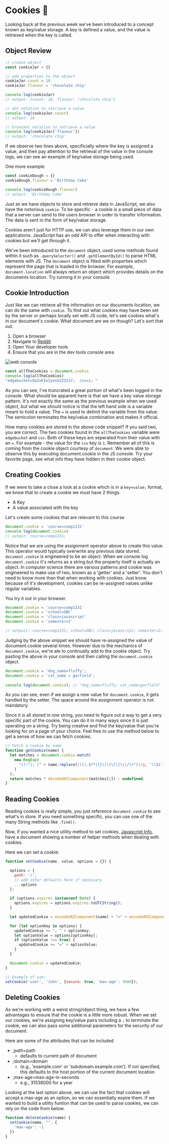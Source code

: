 # Cookies :cookie:

Looking back at the previous week we've been introduced to a concept known as key/value storage. A key is defined a value, and the value is retrieved when the key is called.


## Object Review
```js
// create object
const cookieJar = {}

// add properties to the object
cookieJar.count = 18
cookieJar.flavour = 'chocolate chip'

console.log(cookieJar)
// output: {count: 18, flavour: "chocolate chip"}

// dot notation to retrieve a value
console.log(cookieJar.count)
// output: 18

// breacket notation to retrieve a value
console.log(cookieJar['flavour'])
// output: 'chocolate chip'
```

If we observe two lines above, specificially where the key is assigned a value, and then pay attention to the retrieval of the value in the console logs, we can see an example of key/value storage being used.

One more example

```js
const cookieDough = {}
cookieDough.flavour = 'Birthday Cake'

console.log(cookieDough.flavour)
// output: 'Birthday Cake'
```

Just as we have objects to store and retreive data in JavaScript, we also have the notorious `cookie`. To be specific - a cookie is a small piece of data that a server can send to the users browser in order to transfer information. The data is sent in the form of key/value storage.

Cookies aren't just for HTTP use, we can also leverage them in our own applications. JavaScript has an odd API to offer when interacting with cookies but we'll get through it.

We've been introduced to the `document` object, used some methods found within it such as `.querySelector()` and `.getElementById()` to parse HTML elements with JS. The `document` object is filled with properties which represent the page that is loaded in the browser. For example, `document.location` will always return an object which provides details on the documents location. Try running it in your console.

## Cookie Introduction
Just like we can retrieve all the information on our documents location, we can do the same with `cookie`. To find out what cookies may have been set by the server or perhaps locally set with JS code, let's see cookies what's in our document's cookie. What document are we on though? Let's sort that out.

1. Open a browser
2. Navigate to [Reddit](https://reddit.com)
3. Open Your developer tools
4. Ensure that you are in the dev tools console area

![web console](assets/img/console.png)

```js
const allTheCookies = document.cookie
console.log(allTheCookies)
"edgebucket=9a2uKIeIyenX2ZISiY;  csv=1; "
```

As you can see, I've truncrated a great portion of what's been logged in the console. What should be apparent here is that we have a key value storage pattern. It's not exactly the same as the previous example when we used object, but what we should notice is that the  left hand side is a variable meant to hold a value. The `=` is used to delimit the variable from the value. The semicolon terminates the key/value combination and makes it official.

How many cookies are stored in the above code snippet? If you said two, you are correct. The two cookies found in the `allTheCookies` variable were `edgebucket` and `csv`. Both of these keys are seperated from their value with an `=`. For example - the value for the `csv` key is `1`. Remember all of this is coming from the cookie object courtesy of `document`. We were able to observe this by executing document.cookie in the JS console. Try your favorite page, see what info they have hidden in their cookie object.

## Creating Cookies
If we were to take a close a look at a cookie which is in a `key=value;` format, we know that to create a cookie we must have 2 things.

  * A Key
  * A value associated with the key

Let's create some cookies that are relevant to this course
```js
document.cookie = 'course=comp1231'
console.log(document.cookie)
// output: course=comp1231;
```

Notice that we are using the assignment operator above to create this value. This operator would typically overwrite any previous data stored. `document.cookie` is engineered to be an object. When we console log `document.cookie` it's returns as a string but the property itself is actually an object. In computer science there are various patterns and cookie was engineered to make use of two, known as a 'getter' and a 'setter'. You don't need to know more than that when working with cookies. Just know because of it's development, cookies can be re-assigned values unlike regular variables.

You try it out in your browser.

```js
document.cookie = 'course=comp1231'
document.cookie = 'school=GBC'
document.cookie = 'class=javascript'
document.cookie = 'semester=2'

// outpuit: course=comp1231; school=GBC; class=javascript; semester=2;
```

Judging by the above snippet we should have re-assigned the value of document.cookie several times. However due to the mechanics of `document.cookie`, we're ale to continually add to the cookie object. Try pasting the above in your console and then calling the `document.cookie` object.

```js
document.cookie = 'dog_name=fluffy';
document.cookie = 'cat_name = garfield';
 
console.log(document.cookie); // "dog_name=fluffy; cat_name=garfield"
```

As you can see, even if we assign a new value for `document.cookie`, it gets handled by the setter. The space around the assignment operator is not mandatory.

Since it is all stored in one string, you need to figure out a way to get a very specific part of the cookie. You can do it in many ways since it is just operating on a string. Try being creative and find the key/value that you're looking for on a page of your choice. Feel free to use the method below to get a sense of how we can fetch cookies.

```js
// Fetch a cookie by name
function getCookie(name) {
  let matches = document.cookie.match(
    new RegExp(
      "(?:^|; )" + name.replace(/([\.$?*|{}\(\)\[\]\\\/\+^])/g, '\\$1') + "=([^;]*)"
    )
  );
  return matches ? decodeURIComponent(matches[1]) : undefined;
}
```

## Reading Cookies
Reading cookies is really simple, you just reference `document.cookie` to see what's in store. If you need something specific, you can use one of the many String methods like `.find()`.

Now, if you wanted a nice utility method to set cookies, [Javascript Info](https://javascript.info/cookies), have a document showing a number of helper methods when dealing with cookies.

Here we can set a cookie:

```js
function setCookie(name, value, options = {}) {

  options = {
    path: '/',
    // add other defaults here if necessary
    ...options
  };

  if (options.expires instanceof Date) {
    options.expires = options.expires.toUTCString();
  }

  let updatedCookie = encodeURIComponent(name) + "=" + encodeURIComponent(value);

  for (let optionKey in options) {
    updatedCookie += "; " + optionKey;
    let optionValue = options[optionKey];
    if (optionValue !== true) {
      updatedCookie += "=" + optionValue;
    }
  }

  document.cookie = updatedCookie;
}

// Example of use:
setCookie('user', 'John', {secure: true, 'max-age': 3600});
```

## Deleting Cookies
As we're working with a weird string/object thing, we have a few advantages to ensure that the cookie is a little more robust. When we set our cookies, we're assigning key/value pairs including a `;` to terminate the cookie, we can also pass some additional parameters for the security of our document.

Here are some of the attributes that can be included
  * ;path=path
    * defaults to current path of document
  * ;domain=domain 
    * (e.g., 'example.com' or 'subdomain.example.com'). If not specified, this defaults to the host portion of the current document location
  * ;max-age=max-age-in-seconds
    * e.g., 31536000 for a year 

Looking at the last option above, we can use the fact that cookies will accept a max-age as an option, so we can essentially expire them. If we wanted to build a utility funtion that can be used to parse cookies, we can rely on the code from below.

```js
function deleteCookie(name) {
  setCookie(name, "", {
    'max-age': -1
  })
}
```
